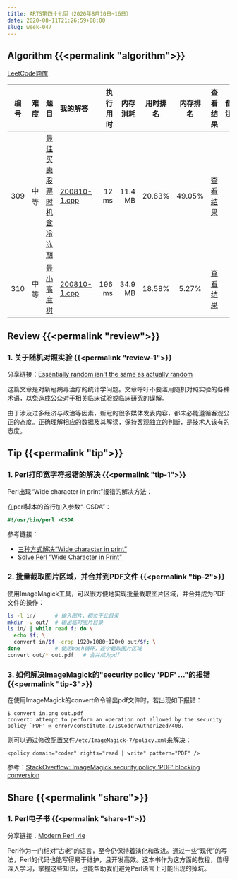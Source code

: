 ```yaml
---
title: ARTS第四十七周（2020年8月10日~16日）
date: 2020-08-11T21:26:59+08:00
slug: week-047
---
```


## Algorithm {{<permalink "algorithm">}}

[LeetCode题库](https://leetcode-cn.com/problemset/all/)

| 编号 | 难度 | 题目 | 我的解答 | 执行用时 | 内存消耗 | 用时排名 | 内存排名 | 查看结果 | 备注 |
|:----:|:----:|:-----|:---------|---------:|---------:|:--------:|:--------:|:--------:|:-----|
| 309 | 中等 | [最佳买卖股票时机含冷冻期](https://leetcode-cn.com/problems/best-time-to-buy-and-sell-stock-with-cooldown/) | [200810-1.cpp](https://github.com/yanlinlin82/leetcode/blob/master/00309_best-time-to-buy-and-sell-stock-with-cooldown/200810-1.cpp) | 12 ms | 11.4 MB | 20.83% | 49.05% | [查看结果](https://leetcode-cn.com/submissions/detail/96759963/) |  |
| 310 | 中等 | [最小高度树](https://leetcode-cn.com/problems/minimum-height-trees/) | [200810-1.cpp](https://github.com/yanlinlin82/leetcode/blob/master/00310_minimum-height-trees/200810-1.cpp) | 196 ms | 34.9 MB | 18.58% | 5.27% | [查看结果](https://leetcode-cn.com/submissions/detail/97503655/) |  |

## Review {{<permalink "review">}}

### 1. 关于随机对照实验 {{<permalink "review-1">}}

分享链接：[Essentially random isn't the same as actually random](http://freerangestats.info/blog/2020/08/09/country-regression)

这篇文章是对新冠病毒治疗的统计学问题。文章呼吁不要滥用随机对照实验的各种术语，以免造成公众对于相关临床试验或临床研究的误解。

由于涉及过多经济与政治等因素，新冠的很多媒体发表内容，都未必能遵循客观公正的态度。正确理解相应的数据及其解读，保持客观独立的判断，是技术人该有的态度。

## Tip {{<permalink "tip">}}

### 1. Perl打印宽字符报错的解决 {{<permalink "tip-1">}}

Perl出现“Wide character in print”报错的解决方法：

在perl脚本的首行加入参数“-CSDA”：

```perl
#!/usr/bin/perl -CSDA
```

参考链接：

* [三种方式解决“Wide character in print”](https://blog.csdn.net/konglongaa/article/details/52326657)
* [Solve Perl “Wide Character in Print”](https://blog.ostermiller.org/perl-wide-character-in-print/)

### 2. 批量截取图片区域，并合并到PDF文件 {{<permalink "tip-2">}}

使用ImageMagick工具，可以很方便地实现批量截取图片区域，并合并成为PDF文件的操作：

```sh
ls -l in/      # 输入图片，都位于此目录
mkdir -v out/  # 输出临时图片目录
ls in/ | while read f; do \
  echo $f; \
  convert in/$f -crop 1920x1080+120+0 out/$f; \
done           # 使用bash循环，逐个截取图片区域
convert out/* out.pdf   # 合并成为pdf
```

### 3. 如何解决ImageMagick的"security policy 'PDF' ..."的报错 {{<permalink "tip-3">}}

在使用ImageMagick的convert命令输出pdf文件时，若出现如下报错：

```
$ convert in.png out.pdf
convert: attempt to perform an operation not allowed by the security policy `PDF' @ error/constitute.c/IsCoderAuthorized/408.
```

则可以通过修改配置文件`/etc/ImageMagick-7/policy.xml`来解决：

```
<policy domain="coder" rights="read | write" pattern="PDF" />
```

参考：[StackOverflow: ImageMagick security policy 'PDF' blocking conversion](https://stackoverflow.com/questions/52998331/imagemagick-security-policy-pdf-blocking-conversion)


## Share {{<permalink "share">}}

### 1. Perl电子书 {{<permalink "share-1">}}

分享链接：[Modern Perl, 4e](http://modernperlbooks.com/books/modern_perl_2016/index.html)

Perl作为一门相对“古老”的语言，至今仍保持着演化和改进。通过一些“现代”的写法，Perl的代码也能写得易于维护，且开发高效。这本书作为这方面的教程，值得深入学习，掌握这些知识，也能帮助我们避免Perl语言上可能出现的掉坑。
